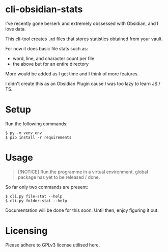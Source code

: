 # cli-obsidian-stats

I've recently gone berserk and extremely obssessed with Obsidian, and I love data.

This cli-tool creates `.md` files that stores statistics obtained from your vault.

For now it does basic file stats such as:
- word, line, and character count per file
- the above but for an entire directory

More would be added as I get time and I think of more features.

I didn't create this as an Obsidian Plugin cause I was too lazy to learn JS / TS.

# Setup
Run the following commands:
```shell
$ py -m venv env
$ pip install -r requirements
```

# Usage

> [!NOTICE]
Run the programme in a virtual environment, global package has yet to be released / done.

So far only two commands are present:
```shell
$ cli.py file-stat --help
$ cli.py folder-stat --help
```

Documentation will be done for this soon. Until then, enjoy figuring it out.

# Licensing
Please adhere to GPLv3 license utilised here.